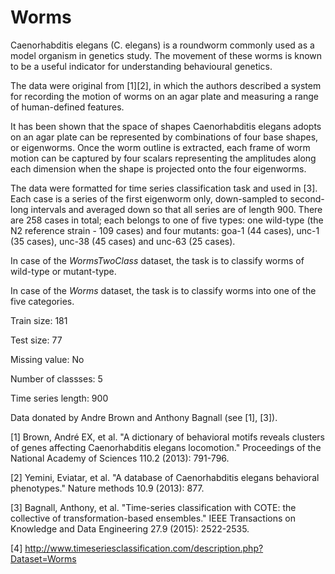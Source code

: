 # Worms

Caenorhabditis elegans (C. elegans) is a roundworm commonly used as a model organism in genetics study. The movement of these worms is known to be a useful indicator for understanding behavioural genetics. 

The data were original from [1][2], in which the authors described a system for recording the motion of worms on an agar plate and measuring a range of human-defined features. 

It has been shown that the space of shapes Caenorhabditis elegans adopts on an agar plate can be represented by combinations of four base shapes, or eigenworms. Once the worm outline is extracted, each frame of worm motion can be captured by four scalars representing the amplitudes along each dimension when the shape is projected onto the four eigenworms. 

The data were formatted for time series classification task and used in [3]. Each case is a series of the first eigenworm only, down-sampled to second-long intervals and averaged down so that all series are of length 900. There are 258 cases in total; each belongs to one of five types: one wild-type (the N2 reference strain - 109 cases) and four mutants: goa-1 (44 cases), unc-1 (35 cases), unc-38 (45 cases) and unc-63 (25 cases). 

In case of the *WormsTwoClass* dataset, the task is to classify worms of wild-type or mutant-type.

In case of the *Worms* dataset, the task is to classify worms into one of the five categories. 

Train size: 181

Test size: 77

Missing value: No

Number of classses: 5

Time series length: 900

Data donated by Andre Brown and Anthony Bagnall (see [1], [3]).

[1] Brown, André EX, et al. "A dictionary of behavioral motifs reveals clusters of genes affecting Caenorhabditis elegans locomotion." Proceedings of the National Academy of Sciences 110.2 (2013): 791-796.

[2] Yemini, Eviatar, et al. "A database of Caenorhabditis elegans behavioral phenotypes." Nature methods 10.9 (2013): 877.

[3] Bagnall, Anthony, et al. "Time-series classification with COTE: the collective of transformation-based ensembles." IEEE Transactions on Knowledge and Data Engineering 27.9 (2015): 2522-2535.

[4] http://www.timeseriesclassification.com/description.php?Dataset=Worms